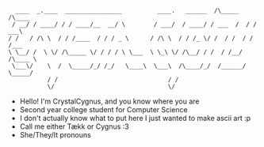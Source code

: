 ```
  ____  _.____  ________________          ____.   ______  /\_____   /\____
 / __/ / ____/ / / ____/__  __/ \        / ___/  / ____/ / ___  /  / / ___\
/ /   / /\ \  / / /____  / / / _ \      / /\ \  / / /_ \/ /  / /  / / /___
\ \__/ /  \ \/ /\_____ \/ / / / \ \___  \ \_\ \/ /\__/ / /  / /__/ /\____ \
 \___\/    \  /  \_____/_/ /_/   \____\  \___\  /\____/_/  /______/ \_____/
           / /                               / /
           \/                                \/
```

- Hello!  I'm CrystalCygnus, and you know where you are
- Second year college student for Computer Science 
- I don't actually know what to put here I just wanted to make ascii art :p
- Call me either Tækk or Cygnus :3
- She/They/It pronouns
